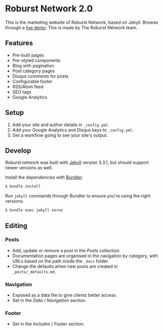 # Roburst Network 2.0

This is the marketing website of Roburst Network, based on Jekyll. Browse through a [live demo](https://roburst.network).
This is made by The Roburst Network team.

## Features

* Pre-built pages
* Pre-styled components
* Blog with pagination
* Post category pages
* Disqus comments for posts
* Configurable footer
* RSS/Atom feed
* SEO tags
* Google Analytics

## Setup

1. Add your site and author details in `_config.yml`.
2. Add your Google Analytics and Disqus keys to `_config.yml`.
3. Get a workflow going to see your site's output.

## Develop

Roburst.network was built with [Jekyll](http://jekyllrb.com/) version 3.3.1, but should support newer versions as well.

Install the dependencies with [Bundler](http://bundler.io/):

~~~bash
$ bundle install
~~~

Run `jekyll` commands through Bundler to ensure you're using the right versions:

~~~bash
$ bundle exec jekyll serve
~~~

## Editing

### Posts

* Add, update or remove a post in the *Posts* collection.
* Documentation pages are organised in the navigation by category, with URLs based on the path inside the `_docs` folder.
* Change the defaults when new posts are created in `_posts/_defaults.md`.

### Navigation

* Exposed as a data file to give clients better access.
* Set in the *Data* / *Navigation* section.

### Footer

* Set in the *Includes* / *Footer* section.
